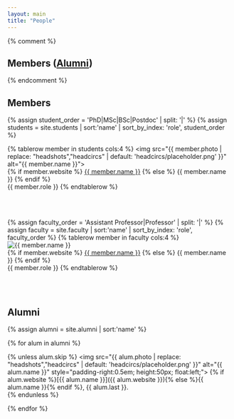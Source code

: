 ```yaml
---
layout: main
title: "People"
---
```


{% comment %}
## Members ([Alumni](/alumni/))
{% endcomment %}
## Members

<style>
  table.four-columns td {
    width: 25%;
    text-align: center;
  }
</style>


<table class="four-columns" width="100%">
{% assign student_order = 'PhD|MSc|BSc|Postdoc' | split: '|' %}
{% assign students = site.students | sort:'name' | sort_by_index: 'role', student_order %}

{% tablerow member in students cols:4 %}
  <img src="{{ member.photo | replace: "headshots","headcircs" | default: 'headcircs/placeholder.png' }}" alt="{{ member.name }}"><br>
  {% if member.website %}
    <a href="{{ member.website }}">{{ member.name }}</a>
  {% else %}
    {{ member.name }}
  {% endif %}
  <br>
  {{ member.role }}
{% endtablerow %}
</table>

<p><br></p>

<table class="four-columns" width="100%">
{% assign faculty_order = 'Assistant Professor|Professor' | split: '|' %}
{% assign faculty = site.faculty | sort:'name' | sort_by_index: 'role', faculty_order %}
{% tablerow member in faculty cols:4 %}
  <img src="{{ member.photo | replace: "headshots","headcircs" | default: 'headcircs/placeholder.png' }}" alt="{{ member.name }}"><br>
  {% if member.website %}
    <a href="{{ member.website }}">{{ member.name }}</a>
  {% else %}
    {{ member.name }}
  {% endif %}
  <br>
  {{ member.role }}
{% endtablerow %}
</table>
<br>



## Alumni

{% assign alumni = site.alumni | sort:'name' %}

{% for alum in alumni %}


{% unless alum.skip %}
  <img src="{{ alum.photo | replace: "headshots","headcircs" | default: 'headcircs/placeholder.png' }}" alt="{{ alum.name }}" style="padding-right:0.5em; height:50px; float:left;">
  {% if alum.website %}[{{ alum.name }}]({{ alum.website }}){% else %}{{ alum.name }}{% endif %}, {{ alum.last }}.
<br style="clear:both; display:block;" />
{% endunless %}

{% endfor %}


